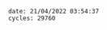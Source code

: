 

                date: 21/04/2022 03:54:37
                cycles: 29760

                         